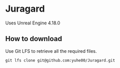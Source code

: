 # Juragard

Uses Unreal Engine 4.18.0

## How to download

Use Git LFS to retrieve all the required files.

```
git lfs clone git@github.com:yuhe00/Juragard.git
```
